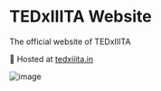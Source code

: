 # TEDxIIITA Website
The official website of TEDxIIITA

:link: Hosted at [tedxiiita.in](https://tedxiiita.in)

![image](https://user-images.githubusercontent.com/58396239/112272251-f734fb80-8ca1-11eb-8ac8-e320ddd862be.png)

